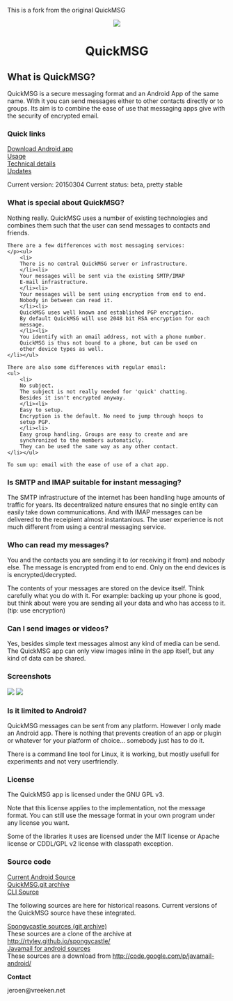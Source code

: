 This is a fork from the original QuickMSG

<div>

<center><img src="https://quickmsg.vreeken.net/qm.png"><h1>QuickMSG</h1></center>

<div>
<h2>What is QuickMSG?</h2>
<p>
	QuickMSG is a secure messaging format and an Android App of the same name.
	With it you can send messages either to other contacts directly or to
	groups.
	Its aim is to combine the ease of use that messaging apps give with the
	security of encrypted email.
</p>
</div>

<div>
<h3>Quick links</h3>
<p>
	<a href="QuickMSG.apk">Download Android app</a><br>
	<a href="usage.html">Usage</a><br>
	<a href="details.html">Technical details</a><br>
	<a href="updates.html">Updates</a><br>
</p>
<p>
	Current version: 20150304
	Current status: beta, pretty stable
</p>
</div>

<div>
<h3>What is special about QuickMSG?</h3>
<p>
	Nothing really.
	QuickMSG uses a number of existing technologies and combines them
	such that the user can send messages to contacts and friends.
	
	There are a few differences with most messaging services:
	</p><ul>
		<li>
		There is no central QuickMSG server or infrastructure.
		</li><li>
		Your messages will be sent via the existing SMTP/IMAP
		E-mail infrastructure.
		</li><li>
		Your messages will be sent using encryption from end to end.
		Nobody in between can read it.
		</li><li>
		QuickMSG uses well known and established PGP encryption.
		By default QuickMSG will use 2048 bit RSA encryption for each
		message.
		</li><li>
		You identify with an email address, not with a phone number.
		QuickMSG is thus not bound to a phone, but can be used on
		other device types as well.
	</li></ul>
	
	There are also some differences with regular email:
	<ul>
		<li>
		No subject.
		The subject is not really needed for 'quick' chatting.
		Besides it isn't encrypted anyway.
		</li><li>
		Easy to setup.
		Encryption is the default. No need to jump through hoops to
		setup PGP.
		</li><li>
		Easy group handling. Groups are easy to create and are
		synchronized to the members automaticly.
		They can be used the same way as any other contact.
	</li></ul>
	
	To sum up: email with the ease of use of a chat app.
<p></p>
</div>

<div>
<h3>Is SMTP and IMAP suitable for instant messaging?</h3>
<p>
	The SMTP infrastructure of the internet has been handling huge amounts
	of traffic for years. Its decentralized nature ensures that no single
	entity can easily take down communications.
	And with IMAP messages can be delivered to the receipient almost
	instantanious.
	The user experience is not much different from using a central messaging
	service.
</p>
</div>

<div><h3>Who can read my messages?</h3>
<p>
You and the contacts you are sending it to (or receiving it from) and nobody else.
The message is encrypted from end to end. Only on the end devices is is encrypted/decrypted.
</p>
<p>
The contents of your messages are stored on the device itself.
Think carefully what you do with it. For example: backing up your phone is good, but think
about were you are sending all your data and who has access to it. (tip: use encryption)
</p>
</div>

<div><h3>Can I send images or videos?</h3>
<p>
Yes, besides simple text messages almost any kind of media can be send.
The QuickMSG app can only view images inline in the app itself,
but any kind of data can be shared.
</p>
</div>

<div><h3>Screenshots</h3>
<p>
<img src="SC20140318-141932.png">
<img src="SC20140318-142017.png">
</p>
</div>

<div><h3>Is it limited to Android?</h3>
<p>
	QuickMSG messages can be sent from any platform. 
	However I only made an Android app. 
	There is nothing that prevents creation of an app or plugin or
	whatever for your platform of choice... somebody just has to do it.
</p>
<p>
	There is a command line tool for Linux, it is working, 
	but mostly usefull for experiments and not very userfriendly.
</p>
</div>

<div><h3>License</h3>
<p>
	The QuickMSG app is licensed under the GNU GPL v3.
</p>
<p>
	Note that this license applies to the implementation, not the message format.
	You can still use the message format in your own program under any license you want.
</p>
<p>
	Some of the libraries it uses are licensed under the MIT license or
	Apache license or CDDL/GPL v2 license with classpath exception.
</p>
</div>

<div><h3>Source code</h3>
<p>
	<a href="releases/QuickMSG-20150304.tar.gz">Current Android Source</a><br>
	<a href="QuickMSG.git">QuickMSG.git archive</a><br>
	<a href="releases/quickmsg-cli-20140415.tar.gz">CLI Source</a><br>
</p>
<p>
	The following sources are here for historical reasons.
	Current versions of the QuickMSG source have these integrated.
</p>
<p>
	<a href="spongycastle.git">Spongycastle sources (git archive)</a><br>
	These sources are a clone of the archive at 
	<a href="http://rtyley.github.io/spongycastle/">http://rtyley.github.io/spongycastle/</a><br>
	<a href="javamail-android.tar.gz">Javamail for android sources</a><br>
	These sources are a download from 
	<a href="http://code.google.com/p/javamail-android/">
	http://code.google.com/p/javamail-android/
	</a>
</p>
</div>

<div><b>Contact</b>
<p>
	jeroen@vreeken.net
</p>
</div>

</div>
